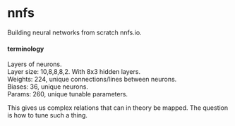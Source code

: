 # nnfs
Building neural networks from scratch nnfs.io.  

#### terminology ####  
Layers of neurons.  
Layer size: 10,8,8,8,2. With 8x3 hidden layers.  
Weights: 224, unique connections/lines between neurons.  
Biases: 36, unique neurons.  
Params: 260, unique tunable parameters.  

This gives us complex relations that can in theory be mapped. The question is how to tune such a thing.    
